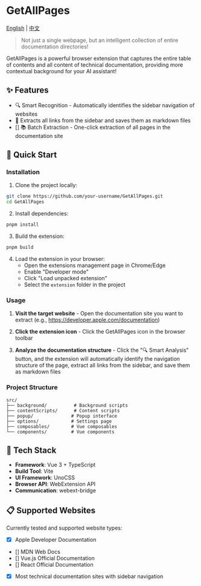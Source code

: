# GetAllPages

[English](README_EN.md) | [中文](README.md)

> Not just a single webpage, but an intelligent collection of entire documentation directories!

GetAllPages is a powerful browser extension that captures the entire table of contents and all content of technical documentation, providing more contextual background for your AI assistant!

## ✨ Features

- 🔍 Smart Recognition - Automatically identifies the sidebar navigation of websites
- 🔗 Extracts all links from the sidebar and saves them as markdown files
- [] 📚 Batch Extraction - One-click extraction of all pages in the documentation site

## 🚀 Quick Start

### Installation

1. Clone the project locally:

```bash
git clone https://github.com/your-username/GetAllPages.git
cd GetAllPages
```

2. Install dependencies:

```bash
pnpm install
```

3. Build the extension:

```bash
pnpm build
```

4. Load the extension in your browser:
   - Open the extensions management page in Chrome/Edge
   - Enable "Developer mode"
   - Click "Load unpacked extension"
   - Select the `extension` folder in the project

### Usage

1. **Visit the target website** - Open the documentation site you want to extract (e.g., https://developer.apple.com/documentation)

2. **Click the extension icon** - Click the GetAllPages icon in the browser toolbar

3. **Analyze the documentation structure** - Click the "🔍 Smart Analysis" button, and the extension will automatically identify the navigation structure of the page, extract all links from the sidebar, and save them as markdown files

### Project Structure

```
src/
├── background/          # Background scripts
├── contentScripts/      # Content scripts
├── popup/              # Popup interface
├── options/            # Settings page
├── composables/        # Vue composables
└── components/         # Vue components
```

## 🔧 Tech Stack

- **Framework**: Vue 3 + TypeScript
- **Build Tool**: Vite
- **UI Framework**: UnoCSS
- **Browser API**: WebExtension API
- **Communication**: webext-bridge

## 📋 Supported Websites

Currently tested and supported website types:

- [x] Apple Developer Documentation
- [] MDN Web Docs
- [] Vue.js Official Documentation
- [] React Official Documentation
- [x] Most technical documentation sites with sidebar navigation
